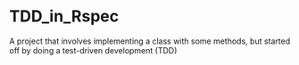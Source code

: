 # TDD_in_Rspec
A project that involves implementing a class with some methods, but started off by doing a test-driven development (TDD)
